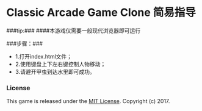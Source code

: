 
Classic Arcade Game Clone 简易指导
===============================


###tip:###
####本游戏仅需要一般现代浏览器即可运行


###步骤：###
* 1.打开index.html文件；
* 2.使用键盘上下左右键控制人物移动；
* 3.请避开甲虫到达水里即可成功。

### License

This game is released under the [MIT License](http://opensource.org/licenses/MIT). Copyright (c) 2017.